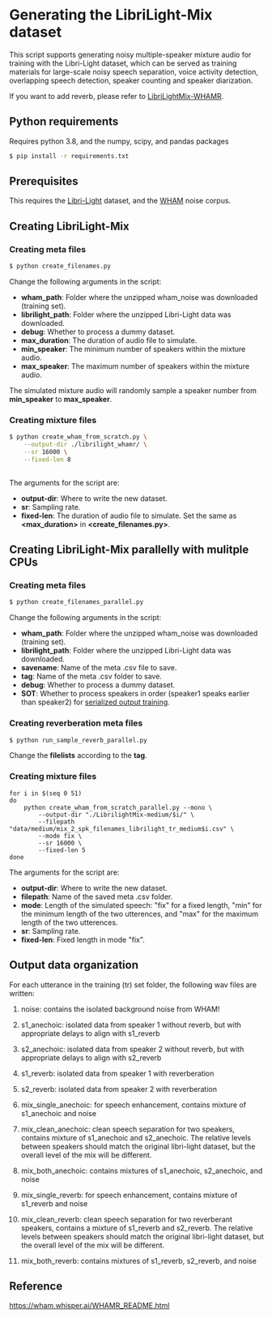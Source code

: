 # Generating the LibriLight-Mix dataset

This script supports generating noisy multiple-speaker mixture audio for training with the Libri-Light dataset, which can be served as training materials for large-scale noisy speech separation, voice activity detection, overlapping speech detection, speaker counting and speaker diarization.

If you want to add reverb, please refer to [LibriLightMix-WHAMR](https://github.com/WangHelin1997/LibriLightMix-WHAMR).

## Python requirements

Requires python 3.8, and the numpy, scipy, and pandas packages
```sh
$ pip install -r requirements.txt
```

## Prerequisites

This requires the [Libri-Light](https://github.com/facebookresearch/libri-light) dataset,
and the [WHAM](http://wham.whisper.ai/) noise corpus.

## Creating LibriLight-Mix

### Creating meta files

```sh
$ python create_filenames.py 
```
Change the following arguments in the script:
* **wham_path**:  Folder where the unzipped wham_noise was downloaded (training set).
* **librilight_path**: Folder where the unzipped Libri-Light data was downloaded.
* **debug**: Whether to process a dummy dataset.
* **max_duration**: The duration of audio file to simulate.
* **min_speaker**: The minimum number of speakers within the mixture audio.
* **max_speaker**: The maximum number of speakers within the mixture audio.

The simulated mixture audio will randomly sample a speaker number from **min_speaker** to **max_speaker**.

### Creating mixture files

```sh
$ python create_wham_from_scratch.py \
    --output-dir ./librilight_whamr/ \
    --sr 16000 \
    --fixed-len 8
 
```

The arguments for the script are:
* **output-dir**: Where to write the new dataset.
* **sr**: Sampling rate.
* **fixed-len**: The duration of audio file to simulate. Set the same as **<max_duration>** in **<create_filenames.py>**.

## Creating LibriLight-Mix parallelly with mulitple CPUs

### Creating meta files

```sh
$ python create_filenames_parallel.py 
```
Change the following arguments in the script:
* **wham_path**:  Folder where the unzipped wham_noise was downloaded (training set).
* **librilight_path**: Folder where the unzipped Libri-Light data was downloaded.
* **savename**: Name of the meta .csv file to save.
* **tag**: Name of the meta .csv folder to save.
* **debug**: Whether to process a dummy dataset.
* **SOT**: Whether to process speakers in order (speaker1 speaks earlier than speaker2) for [serialized output training](https://arxiv.org/pdf/2003.12687.pdf).

### Creating reverberation meta files

```sh
$ python run_sample_reverb_parallel.py 
```
Change the **filelists** according to the **tag**.

### Creating mixture files

```
for i in $(seq 0 51)
do
    python create_wham_from_scratch_parallel.py --mono \
        --output-dir "./LibrilightMix-medium/$i/" \
        --filepath "data/medium/mix_2_spk_filenames_librilight_tr_medium$i.csv" \
        --mode fix \
        --sr 16000 \
        --fixed-len 5
done
```

The arguments for the script are:
* **output-dir**: Where to write the new dataset.
* **filepath**: Name of the saved meta .csv folder.
* **mode**: Length of the simulated speech: "fix" for a fixed length, "min" for the minimum length of the two utterences, and "max" for the maximum length of the two utterences.
* **sr**: Sampling rate.
* **fixed-len**: Fixed length in mode "fix".



## Output data organization

For each utterance in the training (tr) set folder, the following wav files are written:

1. noise: contains the isolated background noise from WHAM!

2. s1_anechoic: isolated data from speaker 1 without reverb, but with appropriate delays to align with s1_reverb

3. s2_anechoic: isolated data from speaker 2 without reverb, but with appropriate delays to align with s2_reverb

4. s1_reverb: isolated data from speaker 1 with reverberation

5. s2_reverb: isolated data from speaker 2 with reverberation

6. mix_single_anechoic: for speech enhancement, contains mixture of s1_anechoic and noise

7. mix_clean_anechoic: clean speech separation for two speakers, contains mixture of s1_anechoic and s2_anechoic.  The relative levels between speakers should match the original libri-light dataset, but the overall level of the mix will be different.

8. mix_both_anechoic: contains mixtures of s1_anechoic, s2_anechoic, and noise

9. mix_single_reverb: for speech enhancement, contains mixture of s1_reverb and noise

10. mix_clean_reverb: clean speech separation for two reverberant speakers, contains a mixture of s1_reverb and s2_reverb.  The relative levels between speakers should match the original libri-light dataset, but the overall level of the mix will be different.

11. mix_both_reverb: contains mixtures of s1_reverb, s2_reverb, and noise


## Reference

https://wham.whisper.ai/WHAMR_README.html
